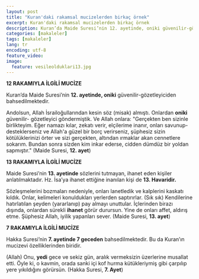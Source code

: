 ```yaml
---
layout: post
title: "Kuran'daki rakamsal mucizelerden birkaç örnek"
excerpt: Kuran'daki rakamsal mucizelerden birkaç örnek
description: Kuran’da Maide Suresi’nin 12. ayetinde, oniki güvenilir-gözetleyiciden bahsedilmektedir.
categories: [makaleler]
tags: [makaleler]
lang: tr
encoding: utf-8
feature_video: 
image:
  feature: vesileolduklari13.jpg
---
```


**12 RAKAMIYLA İLGİLİ MUCİZE**

Kuran’da Maide Suresi’nin **12. ayetinde, oniki** güvenilir-gözetleyiciden bahsedilmektedir.


Andolsun, Allah İsrailoğullarından kesin söz (misak) almıştı. Onlardan **oniki** güvenilir- gözetleyici göndermiştik. Ve Allah onlara: "Gerçekten ben sizinle birlikteyim. Eğer namazı kılar, zekatı verir, elçilerime inanır, onları savunup-desteklerseniz ve Allah'a güzel bir borç verirseniz, şüphesiz sizin kötülüklerinizi örter ve sizi gerçekten, altından ırmaklar akan cennetlere sokarım. Bundan sonra sizden kim inkar ederse, cidden dümdüz bir yoldan sapmıştır." (Maide Suresi, **12. ayet**)
 

**13 RAKAMIYLA İLGİLİ MUCİZE**

Maide Suresi’nin **13. ayetinde** sözlerini tutmayan, ihanet eden kişiler anlatılmaktadır. Hz. İsa’ya ihanet ettiğine inanılan kişi de **13. Havaridir.**


Sözleşmelerini bozmaları nedeniyle, onları lanetledik ve kalplerini kaskatı kıldık. Onlar, kelimeleri konuldukları yerlerden saptırırlar. (Sık sık) Kendilerine hatırlatılan şeyden (yararlanıp) pay almayı unuttular. İçlerinden birazı dışında, onlardan sürekli **ihanet** görür durursun. Yine de onları affet, aldırış etme. Şüphesiz Allah, iyilik yapanları sever. (Maide Suresi, **13. ayet**)


**7 RAKAMIYLA İLGİLİ MUCİZE**

Hakka Suresi’nin **7. ayetinde 7 geceden** bahsedilmektedir. Bu da Kuran’ın mucizevi özelliklerinden biridir.


(Allah) Onu, **yedi** gece ve sekiz gün, aralık vermeksizin üzerlerine musallat etti. Öyle ki, o kavmin, orada sanki içi kof hurma kütükleriymiş gibi çarpılıp yere yıkıldığını görürsün. (Hakka Suresi, **7. Ayet**)

